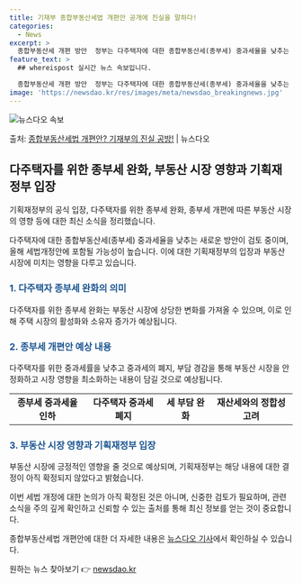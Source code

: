 ```yaml
---
title: 기재부 종합부동산세법 개편안 공개에 진실을 말하다!
categories:
  - News
excerpt: >
  종합부동산세 개편 방안  정부는 다주택자에 대한 종합부동산세(종부세) 중과세율을 낮추는 방안을 검토 중인 것…
feature_text: >
  ## whereispost 실시간 뉴스 속보입니다.

  종합부동산세 개편 방안  정부는 다주택자에 대한 종합부동산세(종부세) 중과세율을 낮추는 방안을 검토 중인 것…
image: 'https://newsdao.kr/res/images/meta/newsdao_breakingnews.jpg'
---
```


![뉴스다오 속보](https://newsdao.kr/res/images/meta/newsdao_breakingnews.jpg)

<p>출처: <a href="https://newsdao.kr/4044" rel="dofollow">종합부동산세법 개편안? 기재부의 진실 공방!</a> | 뉴스다오</p>

<h2 data-ke-size="size26">다주택자를 위한 종부세 완화, 부동산 시장 영향과 기획재정부 입장</h2>
기획재정부의 공식 입장, 다주택자를 위한 종부세 완화, 종부세 개편에 따른 부동산 시장의 영향 등에 대한 최신 소식을 정리했습니다.

<p data-ke-size="size16">다주택자에 대한 종합부동산세(종부세) 중과세율을 낮추는 새로운 방안이 검토 중이며, 올해 세법개정안에 포함될 가능성이 높습니다. 이에 대한 기획재정부의 입장과 부동산 시장에 미치는 영향을 다루고 있습니다.</p>

<h3><b><span style="color: #1a5490;">1. 다주택자 종부세 완화의 의미</span></b></h3>
다주택자를 위한 종부세 완화는 부동산 시장에 상당한 변화를 가져올 수 있으며, 이로 인해 주택 시장의 활성화와 소유자 증가가 예상됩니다.

<h3><b><span style="color: #1a5490;">2. 종부세 개편안 예상 내용</span></b></h3>
다주택자를 위한 중과세률을 낮추고 중과세의 폐지, 부담 경감을 통해 부동산 시장을 안정화하고 시장 영향을 최소화하는 내용이 담길 것으로 예상됩니다.

<table>
	<tr>
		<td style="text-align: center; height: 17px;"><b>종부세 중과세율 인하</b></td>
		<td style="text-align: center; height: 17px;"><b>다주택자 중과세 폐지</b></td>
		<td style="text-align: center; height: 17px;"><b>세 부담 완화</b></td>
		<td style="text-align: center; height: 17px;"><b>재산세와의 정합성 고려</b></td>
	</tr>
</table>

<h3><b><span style="color: #1a5490;">3. 부동산 시장 영향과 기획재정부 입장</span></b></h3>
부동산 시장에 긍정적인 영향을 줄 것으로 예상되며, 기획재정부는 해당 내용에 대한 결정이 아직 확정되지 않았다고 밝혔습니다.

<p data-ke-size="size16">이번 세법 개정에 대한 논의가 아직 확정된 것은 아니며, 신중한 검토가 필요하며, 관련 소식을 주의 깊게 확인하고 신뢰할 수 있는 출처를 통해 최신 정보를 얻는 것이 중요합니다.</p>

<p data-ke-size="size16">종합부동산세법 개편안에 대한 더 자세한 내용은 <a href="https://newsdao.kr/4044">뉴스다오 기사</a>에서 확인하실 수 있습니다.</p> 

원하는 뉴스 찾아보기 👉 <a href="https://newsdao.kr" rel="dofollow">newsdao.kr</a>


